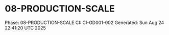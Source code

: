 # 08-PRODUCTION-SCALE
Phase: 08-PRODUCTION-SCALE
CI: CI-GD001-002
Generated: Sun Aug 24 22:41:20 UTC 2025
